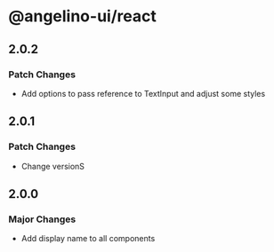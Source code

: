 # @angelino-ui/react

## 2.0.2

### Patch Changes

- Add options to pass reference to TextInput and adjust some styles

## 2.0.1

### Patch Changes

- Change versionS

## 2.0.0

### Major Changes

- Add display name to all components

